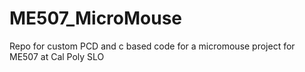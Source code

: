 # ME507_MicroMouse
Repo for custom PCD and c based code for a micromouse project for ME507 at Cal Poly SLO

